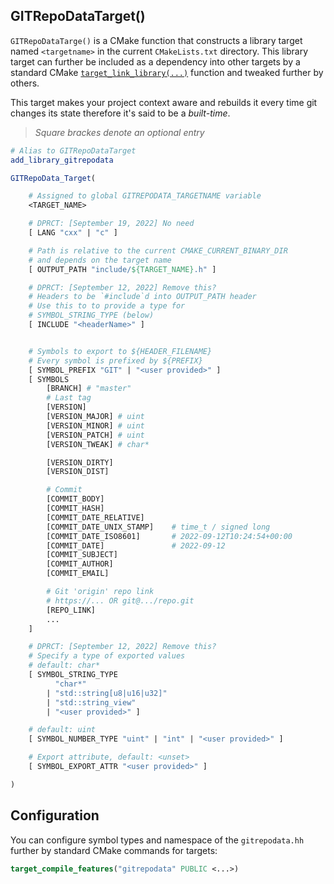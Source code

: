## GITRepoDataTarget()
`GITRepoDataTarge()` is a CMake function that constructs a library target named `<targetname>` in the current `CMakeLists.txt` directory. This library target can further be included as a dependency into other targets by a standard CMake [`target_link_library(...)`][target_link_library] function and tweaked further by others.

This target makes your project context aware and rebuilds it every time git changes its state therefore it's said to be a *built-time*.

> *Square brackes denote an optional entry*

[library target]: https://cmake.org/cmake/help/latest/manual/cmake-buildsystem.7.html#introduction
[target_link_library]: https://cmake.org/cmake/help/latest/command/target_link_libraries.html


```cmake
# Alias to GITRepoDataTarget
add_library_gitrepodata

GITRepoData_Target(

	# Assigned to global GITREPODATA_TARGETNAME variable
	<TARGET_NAME>

	# DPRCT: [September 19, 2022] No need
	[ LANG "cxx" | "c" ]

	# Path is relative to the current CMAKE_CURRENT_BINARY_DIR
	# and depends on the target name
	[ OUTPUT_PATH "include/${TARGET_NAME}.h" ]

	# DPRCT: [September 12, 2022] Remove this?
	# Headers to be `#include`d into OUTPUT_PATH header
	# Use this to to provide a type for
	# SYMBOL_STRING_TYPE (below)
	[ INCLUDE "<headerName>" ]


	# Symbols to export to ${HEADER_FILENAME}
	# Every symbol is prefixed by ${PREFIX}
	[ SYMBOL_PREFIX "GIT" | "<user provided>" ]
	[ SYMBOLS
		[BRANCH] # "master"
		# Last tag
		[VERSION]
		[VERSION_MAJOR] # uint
		[VERSION_MINOR] # uint
		[VERSION_PATCH] # uint
		[VERSION_TWEAK] # char*

		[VERSION_DIRTY]
		[VERSION_DIST]

		# Commit
		[COMMIT_BODY]
		[COMMIT_HASH]
		[COMMIT_DATE_RELATIVE]
		[COMMIT_DATE_UNIX_STAMP]	# time_t / signed long
		[COMMIT_DATE_ISO8601]		# 2022-09-12T10:24:54+00:00
		[COMMIT_DATE] 				# 2022-09-12
		[COMMIT_SUBJECT]
		[COMMIT_AUTHOR]
		[COMMIT_EMAIL]

		# Git 'origin' repo link
		# https://... OR git@.../repo.git
		[REPO_LINK]
		...
	]

	# DPRCT: [September 12, 2022] Remove this?
	# Specify a type of exported values
	# default: char*
	[ SYMBOL_STRING_TYPE
		  "char*"
		| "std::string[u8|u16|u32]"
		| "std::string_view"
		| "<user provided>" ]

	# default: uint
	[ SYMBOL_NUMBER_TYPE "uint" | "int" | "<user provided>" ]

	# Export attribute, default: <unset>
	[ SYMBOL_EXPORT_ATTR "<user provided>" ]

)

```

## Configuration

<!-- 	# DPRCT: [September 12, 2022] Remove this? -->
You can configure symbol types and namespace of the `gitrepodata.hh` further by standard CMake commands for targets:

```cmake
target_compile_features("gitrepodata" PUBLIC <...>)
```


